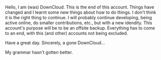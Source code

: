 Hello, I am (was) DownCloud. This is the end of this account. Things have changed and I learnt some new things about how to do things. I don't think it is the right thing to continue. I will probably continue developing, being active online, do smaller contributions, etc., but with a new idendity. This account's purpose will be to be an offsite backup. Everything has to come to an end, with this (and other) accounts not being excluded. 

Have a great day.
Sincerely, a gone DownCloud...

























My grammar hasn't gotten better.
